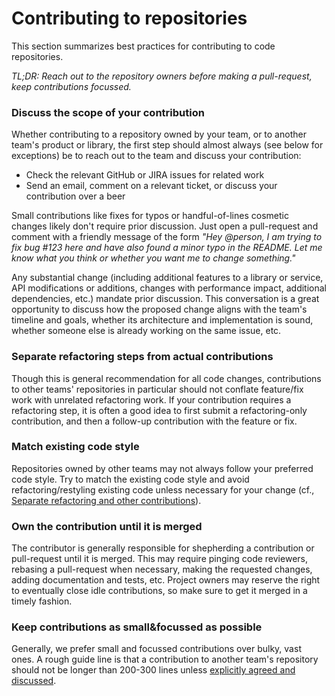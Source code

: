 # Contributing to repositories

This section summarizes best practices for contributing to code repositories.

*TL;DR: Reach out to the repository owners before making a pull-request, keep contributions focussed.*

### Discuss the scope of your contribution
Whether contributing to a repository owned by your team, or to another team's product or library, the first step should
almost always (see below for exceptions) be to reach out to the team and discuss your contribution:

- Check the relevant GitHub or JIRA issues for related work
- Send an email, comment on a relevant ticket, or discuss your contribution over a beer

Small contributions like fixes for typos or handful-of-lines cosmetic changes likely don't require prior discussion.
Just open a pull-request and comment with a friendly message of the form *"Hey @person, I am trying to fix bug #123 here
and have also found a minor typo in the README. Let me know what you think or whether you want me to change something."*

Any substantial change (including additional features to a library or service, API modifications or additions, changes
with performance impact, additional dependencies, etc.) mandate prior discussion. This conversation is a great
opportunity to discuss how the proposed change aligns with the team's timeline and goals, whether its architecture and
implementation is sound, whether someone else is already working on the same issue, etc.


### Separate refactoring steps from actual contributions
Though this is general recommendation for all code changes, contributions to other teams' repositories in particular
should not conflate feature/fix work with unrelated refactoring work. If your contribution requires a refactoring step,
it is often a good idea to first submit a refactoring-only contribution, and then a follow-up contribution with the
feature or fix.


### Match existing code style
Repositories owned by other teams may not always follow your preferred code style. Try to match the existing code style
and avoid refactoring/restyling existing code unless necessary for your change (cf., [Separate refactoring and other
contributions](#separate-refactoring-and-other-contributions)).


### Own the contribution until it is merged
The contributor is generally responsible for shepherding a contribution or pull-request until it is merged. This may
require pinging code reviewers, rebasing a pull-request when necessary, making the requested changes, adding
documentation and tests, etc. Project owners may reserve the right to eventually close idle contributions, so make sure
to get it merged in a timely fashion.


### Keep contributions as small&focussed as possible
Generally, we prefer small and focussed contributions over bulky, vast ones. A rough guide line is that a contribution
to another team's repository should not be longer than 200-300 lines unless
[explicitly agreed and discussed](#discuss-the-scope-of-your-contributions).
